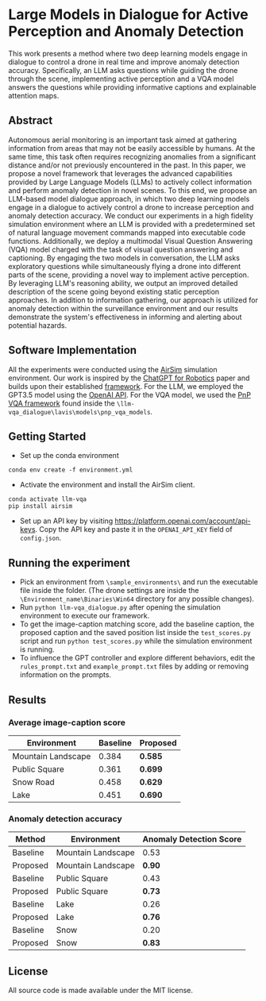 # Large Models in Dialogue for Active Perception and Anomaly Detection

This work presents a method where two deep learning models engage in dialogue to control a drone in real time and improve anomaly detection accuracy. Specifically, an LLM asks questions while guiding the drone through the scene, implementing active perception and a VQA model answers the questions while providing informative captions and explainable attention maps.

## Abstract

Autonomous aerial monitoring is an important task aimed at gathering information from areas that may not be easily accessible by humans. At the same time, this task often requires recognizing anomalies from a significant distance and/or not previously encountered in the past. In this paper, we propose a novel framework that leverages the advanced capabilities provided by Large Language Models (LLMs) to actively collect information and perform anomaly detection in novel scenes. To this end, we propose an LLM-based model dialogue approach, in which two deep learning models engage in a dialogue to actively control a drone to increase perception and anomaly detection accuracy. 
We conduct our experiments in a high fidelity simulation environment where an LLM is provided with a predetermined set of natural language movement commands mapped into executable code functions. Additionally, we deploy a multimodal Visual Question Answering (VQA) model charged with the task of visual question answering and captioning. By engaging the two models in conversation, the LLM asks exploratory questions while simultaneously flying a drone into different parts of the scene, providing a novel way to implement active perception.  By leveraging LLM's reasoning ability, we output an improved detailed description of the scene going beyond existing static perception approaches. In addition to information gathering, our approach is utilized for anomaly detection within the surveillance environment and our results demonstrate the system's effectiveness in informing and alerting about potential hazards.

## Software Implementation

All the experiments were conducted using the [AirSim](https://github.com/microsoft/AirSim) simulation environment. Our work is inspired by the [ChatGPT for Robotics](https://www.microsoft.com/en-us/research/group/autonomous-systems-group-robotics/articles/chatgpt-for-robotics/) paper and builds upon their established [framework](https://github.com/microsoft/PromptCraft-Robotics). For the LLM, we employed the GPT3.5 model using the [OpenAI API](https://platform.openai.com). For the VQA model, we used the [PnP VQA framework](https://arxiv.org/abs/2210.08773) found inside the `\llm-vqa_dialogue\lavis\models\pnp_vqa_models`.

## Getting Started

- Set up the conda environment  
```
conda env create -f environment.yml
```
- Activate the environment and install the AirSim client.
```
conda activate llm-vqa
pip install airsim
```
- Set up an API key by visiting https://platform.openai.com/account/api-keys. Copy the API key and paste it in the `OPENAI_API_KEY` field of `config.json`.

## Running the experiment
- Pick an environment from `\sample_environments\` and run the executable file inside the folder. (The drone settings are inside the `\Environment_name\Binaries\Win64` directory for any possible changes).
- Run `python llm-vqa_dialogue.py` after opening the simulation environment to execute our framework.
- To get the image-caption matching score, add the baseline caption, the proposed caption and the saved position list inside the `test_scores.py` script and run `python test_scores.py` while the simulation environment is running.
- To influence the GPT controller and explore different behaviors, edit the `rules_prompt.txt` and `example_prompt.txt` files by adding or removing information on the prompts.

## Results 

### Average image-caption score
| **Environment**   | **Baseline** | **Proposed** |
|-------------------|--------------|--------------|
|Mountain Landscape |0.384         |**0.585**     |
|Public Square      |0.361         |**0.699**     |
|Snow Road          |0.458         |**0.629**     |
|Lake               |0.451         |**0.690**     |

### Anomaly detection accuracy
| **Method**        | **Environment**  | **Anomaly Detection Score** |
|-------------------|------------------|-----------------------------|
|Baseline           |Mountain Landscape|0.53                         |
|Proposed           |Mountain Landscape|**0.90**                     |
|Baseline           |Public Square     |0.43                         |
|Proposed           |Public Square     |**0.73**                     |
|Baseline           |Lake              |0.26                         |
|Proposed           |Lake              |**0.76**                     |
|Baseline           |Snow              |0.20                         |
|Proposed           |Snow              |**0.83**                     |

## License

All source code is made available under the MIT license.